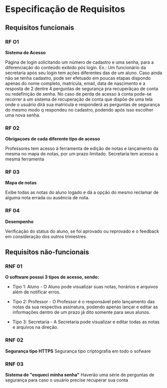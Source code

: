 # Especificação de Requisitos

## Requisitos funcionais

### RF O1
**Sistema de Acesso**

Página de login solicitando um número de cadastro e uma senha, para a diferenciação do conteúdo exibido pós login. 
Ex.: Um funcionário da secretaria após seu login tem ações diferentes das de um aluno.
Caso ainda não se tenha cadastro, pode ser efetuado em poucas etapas dispondo apenas do nome completo, matrícula, email, data de nascimento e a resposta de 2 dentre 4 perguntas de segurança pra recuperãçao de conta ou redefinição de senha.
No caso de perda de acesso à conta pode-se recorrer a um sistema de recuperação de conta que dispõe de uma tela onde o usuário dirá sua matrícula e responderá as perguntas de segurança do mesmo modo q respondeu no cadastro, podendo após isso escolher uma nova senha.

### RF 02
**Obrigaçoes de cada diferente tipo de acesso**

Professores tem acesso à ferramenta de edição de notas e lançamento da mesma no mapa de notas, por um prazo limitado.
Secretaria tem acesso a mesma ferramenta 

### RF 03
**Mapa de notas**

Exibe todas as notas do aluno logado e dá a opção do mesmo reclamar de alguma nota errada ou ausência de nota.

### RF 04
**Desempenho**

Verificação do status do aluno, se foi aprovado ou reprovado e o feedback em consideração dos outros trimestres. 

## Requisitos não-funcionais

### RNF 01

**O software possui 3 tipos de acesso, sendo:**
 
* Tipo 1: Aluno - O Aluno pode visualizar suas notas, horários e arquivos além de notificar erros.
 
* Tipo 2: Professor - O Professor é o responsável pelo lançamento das notas da sua respectiva assinatura, podendo apenas lançar e editar as informações dentro de um prazo já dito somente para seus alunos.

* Tipo 3: Secretaria - A Secretaria pode visualizar e editar todas as notas e arquivos na direção.

### RNF 02
**Segurança tipo HTTPS**
Segurança tipo criptografia em todo o sofware

### RNF 03
**Sistema de "esqueci minha senha"**
Haverão uma série de perguntas de segurança para caso o usuário precise recuperar sua conta 
 



